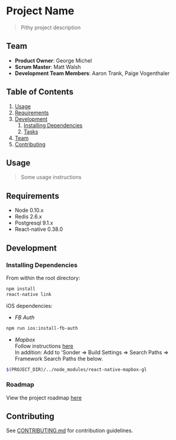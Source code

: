 # Project Name

> Pithy project description

## Team

  - __Product Owner__: George Michel
  - __Scrum Master__: Matt Walsh
  - __Development Team Members__: Aaron Trank, Paige Vogenthaler

## Table of Contents

1. [Usage](#usage)
1. [Requirements](#requirements)
1. [Development](#development)
    1. [Installing Dependencies](#installing-dependencies)
    1. [Tasks](#tasks)
1. [Team](#team)
1. [Contributing](#contributing)

## Usage

> Some usage instructions

## Requirements

- Node 0.10.x
- Redis 2.6.x
- Postgresql 9.1.x
- React-native 0.38.0

## Development

### Installing Dependencies

From within the root directory:

```sh
npm install
react-native link
```

iOS dependencies:
- *FB Auth*
```sh
npm run ios:install-fb-auth
```

- *Mapbox*<br />
Follow instructions [here](https://github.com/mapbox/react-native-mapbox-gl/blob/master/ios/install.md)<br />
In addition: Add to 'Sonder => Build Settings => Search Paths => Framework Search Paths the below.
```sh
$(PROJECT_DIR)/../node_modules/react-native-mapbox-gl
```

### Roadmap

View the project roadmap [here](https://waffle.io/MapReactor/MapReactor)


## Contributing

See [CONTRIBUTING.md](CONTRIBUTING.md) for contribution guidelines.
